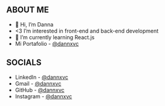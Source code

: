 ## ABOUT ME
- 👋 Hi, I’m Danna
- <3 I’m interested in front-end and back-end development 
- 🌱 I’m currently learning React.js
- Mi Portafolio - [@dannxvc](https://dannavila.pages.dev/)

## SOCIALS
- LinkedIn - [@dannxvc](http://www.linkedin.com/in/dannxvc/)
- Gmail - [@dannxvc](dannavila.1809@gmail.com)
- GitHub - [@dannxvc](https://github.com/dannxvc)
- Instagram - [@dannxvc](https://www.instagram.com/dannxvc/?igshid=YmMyMTA2M2Y=)
